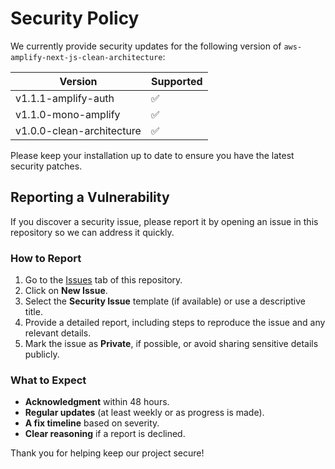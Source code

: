 # Security Policy

We currently provide security updates for the following version of `aws-amplify-next-js-clean-architecture`:

| Version                 | Supported |
|-------------------------|-----------|
| v1.1.1-amplify-auth | ✅        |
| v1.1.0-mono-amplify | ✅        |
| v1.0.0-clean-architecture      | ✅        |

Please keep your installation up to date to ensure you have the latest security patches.

## Reporting a Vulnerability

If you discover a security issue, please report it by opening an issue in this repository so we can address it quickly.

### How to Report

1. Go to the [Issues](../../issues) tab of this repository.
2. Click on **New Issue**.
3. Select the **Security Issue** template (if available) or use a descriptive title.
4. Provide a detailed report, including steps to reproduce the issue and any relevant details.
5. Mark the issue as **Private**, if possible, or avoid sharing sensitive details publicly.

### What to Expect

- **Acknowledgment** within 48 hours.  
- **Regular updates** (at least weekly or as progress is made).  
- **A fix timeline** based on severity.  
- **Clear reasoning** if a report is declined.  

Thank you for helping keep our project secure!
